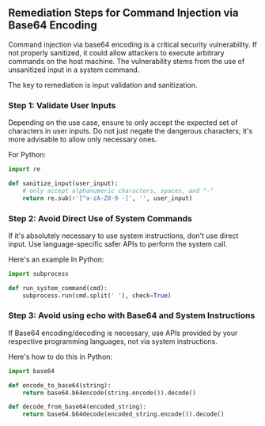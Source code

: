 

## Remediation Steps for Command Injection via Base64 Encoding
Command injection via base64 encoding is a critical security vulnerability. If not properly sanitized, it could allow attackers to execute arbitrary commands on the host machine. The vulnerability stems from the use of unsanitized input in a system command.

The key to remediation is input validation and sanitization.

### Step 1: Validate User Inputs

Depending on the use case, ensure to only accept the expected set of characters in user inputs. Do not just negate the dangerous characters; it's more advisable to allow only necessary ones.

For Python:

```python
import re

def sanitize_input(user_input):
    # only accept alphanumeric characters, spaces, and "-"
    return re.sub(r'[^a-zA-Z0-9 -]', '', user_input)
```

### Step 2: Avoid Direct Use of System Commands

If it's absolutely necessary to use system instructions, don't use direct input. Use language-specific safer APIs to perform the system call.

Here's an example In Python:

```python
import subprocess

def run_system_command(cmd):
    subprocess.run(cmd.split(' '), check=True)
```

### Step 3: Avoid using echo with Base64 and System Instructions

If Base64 encoding/decoding is necessary, use APIs provided by your respective programming languages, not via system instructions.

Here's how to do this in Python:

```python
import base64

def encode_to_base64(string):
    return base64.b64encode(string.encode()).decode()

def decode_from_base64(encoded_string):
    return base64.b64decode(encoded_string.encode()).decode()
```